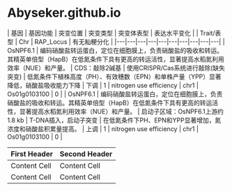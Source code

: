 # Abyseker.github.io

 | 基因 | 基因功能 | 突变位置 | 突变类型 | 突变体表型 | 表达水平变化 |  | Trait/表型 | Chr | RAP_Locus | 有无籼粳分化 | 
 |---|---|---|---|---|---|---|---|---|---| 
 | OsNPF6.1 | 编码硝酸盐转运蛋白，定位在细胞膜上，负责硝酸盐的吸收和转运。其精英单倍型（HapB）在低氮条件下具有更高的转运活性，显著提高水稻氮利用效率（NUE）和产量。 | CDS：敲除2碱基 | 使用CRISPR/Cas系统进行敲除(缺失突变) | 低氮条件下植株高度（PH）、有效穗数（EPN）和单株产量（YPP）显著降低，硝酸盐吸收能力下降 | 下调 | 1 | nitrogen use efficiency  | chr1 | Os01g0103100 | 0 | 
 | OsNPF6.1 | 编码硝酸盐转运蛋白，定位在细胞膜上，负责硝酸盐的吸收和转运。其精英单倍型（HapB）在低氮条件下具有更高的转运活性，显著提高水稻氮利用效率（NUE）和产量。 | 启动子区域：OsNPF6.1上游约1.8 kb |  T-DNA插入，启动子突变 | 在低氮条件下PH、EPN和YPP显著增加，氮浓度和硝酸盐积累量提高。 | 上调 | 1 | nitrogen use efficiency  | chr1 | Os01g0103100 | 0 | 




| First Header  | Second Header |
| ------------- | ------------- |
| Content Cell  | Content Cell  |
| Content Cell  | Content Cell  |
